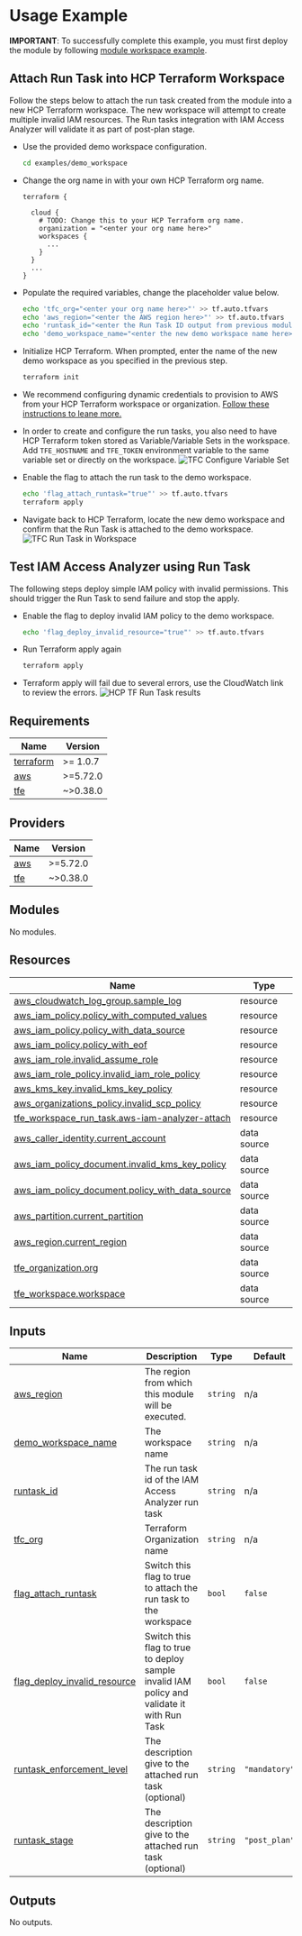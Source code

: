 <!-- BEGIN_TF_DOCS -->
# Usage Example

**IMPORTANT**: To successfully complete this example, you must first deploy the module by following [module workspace example](../module\_workspace/README.md).

## Attach Run Task into HCP Terraform Workspace

Follow the steps below to attach the run task created from the module into a new HCP Terraform workspace. The new workspace will attempt to create multiple invalid IAM resources. The Run tasks integration with IAM Access Analyzer will validate it as part of post-plan stage.

* Use the provided demo workspace configuration.

  ```bash
  cd examples/demo_workspace
  ```

* Change the org name in with your own HCP Terraform org name.

  ```hcl
  terraform {

    cloud {
      # TODO: Change this to your HCP Terraform org name.
      organization = "<enter your org name here>"
      workspaces {
        ...
      }
    }
    ...
  }
  ```

* Populate the required variables, change the placeholder value below.

  ```bash
  echo 'tfc_org="<enter your org name here>"' >> tf.auto.tfvars
  echo 'aws_region="<enter the AWS region here>"' >> tf.auto.tfvars
  echo 'runtask_id="<enter the Run Task ID output from previous module deployment>"' >> tf.auto.tfvars
  echo 'demo_workspace_name="<enter the new demo workspace name here>"' >> tf.auto.tfvars
  ```

* Initialize HCP Terraform. When prompted, enter the name of the new demo workspace as you specified in the previous step.

  ```bash
  terraform init
  ```

* We recommend configuring dynamic credentials to provision to AWS from your HCP Terraform workspace or organization. [Follow these instructions to leane more.](https://developer.hashicorp.com/terraform/cloud-docs/workspaces/dynamic-provider-credentials/aws-configuration)

* In order to create and configure the run tasks, you also need to have HCP Terraform token stored as Variable/Variable Sets in the workspace. Add `TFE_HOSTNAME` and `TFE_TOKEN` environment variable to the same variable set or directly on the workspace. ![TFC Configure Variable Set](../diagram/TerraformCloud-VariableSets.png?raw=true "Configure HCP Terraform Variable Set")

* Enable the flag to attach the run task to the demo workspace.

   ```bash
   echo 'flag_attach_runtask="true"' >> tf.auto.tfvars
   terraform apply
   ```

* Navigate back to HCP Terraform, locate the new demo workspace and confirm that the Run Task is attached to the demo workspace. ![TFC Run Task in Workspace](../../diagram/TerraformCloud-RunTaskWorkspace.png?raw=true "Run Task attached to the demo workspace")

## Test IAM Access Analyzer using Run Task

The following steps deploy simple IAM policy with invalid permissions. This should trigger the Run Task to send failure and stop the apply.

* Enable the flag to deploy invalid IAM policy to the demo workspace.

  ```bash
  echo 'flag_deploy_invalid_resource="true"' >> tf.auto.tfvars
  ```

* Run Terraform apply again

  ```bash
  terraform apply
  ```

* Terraform apply will fail due to several errors, use the CloudWatch link to review the errors. ![HCP TF Run Task results](../../diagram/TerraformCloud-RunTaskOutput.png?raw=true "Run Task output with IAM Access Analyzer validation")

## Requirements

| Name | Version |
|------|---------|
| <a name="requirement_terraform"></a> [terraform](#requirement\_terraform) | >= 1.0.7 |
| <a name="requirement_aws"></a> [aws](#requirement\_aws) | >=5.72.0 |
| <a name="requirement_tfe"></a> [tfe](#requirement\_tfe) | ~>0.38.0 |

## Providers

| Name | Version |
|------|---------|
| <a name="provider_aws"></a> [aws](#provider\_aws) | >=5.72.0 |
| <a name="provider_tfe"></a> [tfe](#provider\_tfe) | ~>0.38.0 |

## Modules

No modules.

## Resources

| Name | Type |
|------|------|
| [aws_cloudwatch_log_group.sample_log](https://registry.terraform.io/providers/hashicorp/aws/latest/docs/resources/cloudwatch_log_group) | resource |
| [aws_iam_policy.policy_with_computed_values](https://registry.terraform.io/providers/hashicorp/aws/latest/docs/resources/iam_policy) | resource |
| [aws_iam_policy.policy_with_data_source](https://registry.terraform.io/providers/hashicorp/aws/latest/docs/resources/iam_policy) | resource |
| [aws_iam_policy.policy_with_eof](https://registry.terraform.io/providers/hashicorp/aws/latest/docs/resources/iam_policy) | resource |
| [aws_iam_role.invalid_assume_role](https://registry.terraform.io/providers/hashicorp/aws/latest/docs/resources/iam_role) | resource |
| [aws_iam_role_policy.invalid_iam_role_policy](https://registry.terraform.io/providers/hashicorp/aws/latest/docs/resources/iam_role_policy) | resource |
| [aws_kms_key.invalid_kms_key_policy](https://registry.terraform.io/providers/hashicorp/aws/latest/docs/resources/kms_key) | resource |
| [aws_organizations_policy.invalid_scp_policy](https://registry.terraform.io/providers/hashicorp/aws/latest/docs/resources/organizations_policy) | resource |
| [tfe_workspace_run_task.aws-iam-analyzer-attach](https://registry.terraform.io/providers/hashicorp/tfe/latest/docs/resources/workspace_run_task) | resource |
| [aws_caller_identity.current_account](https://registry.terraform.io/providers/hashicorp/aws/latest/docs/data-sources/caller_identity) | data source |
| [aws_iam_policy_document.invalid_kms_key_policy](https://registry.terraform.io/providers/hashicorp/aws/latest/docs/data-sources/iam_policy_document) | data source |
| [aws_iam_policy_document.policy_with_data_source](https://registry.terraform.io/providers/hashicorp/aws/latest/docs/data-sources/iam_policy_document) | data source |
| [aws_partition.current_partition](https://registry.terraform.io/providers/hashicorp/aws/latest/docs/data-sources/partition) | data source |
| [aws_region.current_region](https://registry.terraform.io/providers/hashicorp/aws/latest/docs/data-sources/region) | data source |
| [tfe_organization.org](https://registry.terraform.io/providers/hashicorp/tfe/latest/docs/data-sources/organization) | data source |
| [tfe_workspace.workspace](https://registry.terraform.io/providers/hashicorp/tfe/latest/docs/data-sources/workspace) | data source |

## Inputs

| Name | Description | Type | Default | Required |
|------|-------------|------|---------|:--------:|
| <a name="input_aws_region"></a> [aws\_region](#input\_aws\_region) | The region from which this module will be executed. | `string` | n/a | yes |
| <a name="input_demo_workspace_name"></a> [demo\_workspace\_name](#input\_demo\_workspace\_name) | The workspace name | `string` | n/a | yes |
| <a name="input_runtask_id"></a> [runtask\_id](#input\_runtask\_id) | The run task id of the IAM Access Analyzer run task | `string` | n/a | yes |
| <a name="input_tfc_org"></a> [tfc\_org](#input\_tfc\_org) | Terraform Organization name | `string` | n/a | yes |
| <a name="input_flag_attach_runtask"></a> [flag\_attach\_runtask](#input\_flag\_attach\_runtask) | Switch this flag to true to attach the run task to the workspace | `bool` | `false` | no |
| <a name="input_flag_deploy_invalid_resource"></a> [flag\_deploy\_invalid\_resource](#input\_flag\_deploy\_invalid\_resource) | Switch this flag to true to deploy sample invalid IAM policy and validate it with Run Task | `bool` | `false` | no |
| <a name="input_runtask_enforcement_level"></a> [runtask\_enforcement\_level](#input\_runtask\_enforcement\_level) | The description give to the attached run task (optional) | `string` | `"mandatory"` | no |
| <a name="input_runtask_stage"></a> [runtask\_stage](#input\_runtask\_stage) | The description give to the attached run task (optional) | `string` | `"post_plan"` | no |

## Outputs

No outputs.
<!-- END_TF_DOCS -->